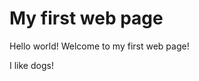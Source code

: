 <html>
<head>
 <h1>My first web page</h1>
</head>
<body>
 Hello world! Welcome to my first
web page!

 I like dogs!
</body>
